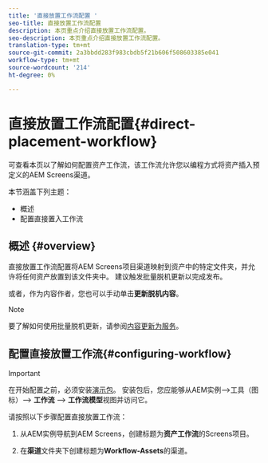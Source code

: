 ```yaml
---
title: '直接放置工作流配置 '
seo-title: 直接放置工作流配置
description: 本页重点介绍直接放置工作流配置。
seo-description: 本页重点介绍直接放置工作流配置。
translation-type: tm+mt
source-git-commit: 2a3bbdd283f983cbdb5f21b606f508603385e041
workflow-type: tm+mt
source-wordcount: '214'
ht-degree: 0%

---
```



# 直接放置工作流配置{#direct-placement-workflow}

可查看本页以了解如何配置资产工作流，该工作流允许您以编程方式将资产插入预定义的AEM Screens渠道。

本节涵盖下列主题：

* 概述
* 配置直接置入工作流

## 概述 {#overview}

直接放置工作流配置将AEM Screens项目渠道映射到资产中的特定文件夹，并允许将任何资产放置到该文件夹中。 建议触发批量脱机更新以完成发布。

或者，作为内容作者，您也可以手动单击&#x200B;**更新脱机内容**。

>[!NOTE]
>
>要了解如何使用批量脱机更新，请参阅[内容更新为服务](/help/user-guide/content-update-as-a-service.md)。

## 配置直接放置工作流{#configuring-workflow}

>[!IMPORTANT]
>
>在开始配置之前，必须安装[演示包](https://github.com/godanny86/screens-demo/releases/download/v.0.0.1/screens-demo.all-1.0-SNAPSHOT.zip)。 安装包后，您应能够从AEM实例—>工具（图标）—> **工作流** —> **工作流模型**&#x200B;视图并访问它。

请按照以下步骤配置直接放置工作流：

1. 从AEM实例导航到AEM Screens，创建标题为&#x200B;**资产工作流**&#x200B;的Screens项目。

1. 在&#x200B;**渠道**&#x200B;文件夹下创建标题为&#x200B;**Workflow-Assets**&#x200B;的渠道。


